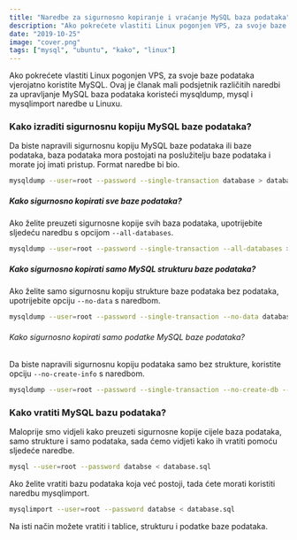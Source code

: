 ```yaml
---
title: "Naredbe za sigurnosno kopiranje i vraćanje MySQL baza podataka"
description: "Ako pokrećete vlastiti Linux pogonjen VPS, za svoje baze podataka vjerojatno koristite MySQL. Ovaj je članak mali podsjetnik različitih naredbi za upravljanje MySQL baza podataka koristeći mysqldump, mysql i mysqlimport naredbe u Linuxu."
date: "2019-10-25"
image: "cover.png"
tags: ["mysql", "ubuntu", "kako", "linux"]
---
```


Ako pokrećete vlastiti Linux pogonjen VPS, za svoje baze podataka vjerojatno koristite MySQL. Ovaj je članak mali podsjetnik različitih naredbi za upravljanje MySQL baza podataka koristeći mysqldump, mysql i mysqlimport naredbe u Linuxu.

### Kako izraditi sigurnosnu kopiju MySQL baze podataka?

Da biste napravili sigurnosnu kopiju MySQL baze podataka ili baze podataka, baza podataka mora postojati na poslužitelju baze podataka i morate joj imati pristup. Format naredbe bi bio.

```bash
mysqldump --user=root --password --single-transaction database > database.sql
```

##### Kako sigurnosno kopirati sve baze podataka?

Ako želite preuzeti sigurnosne kopije svih baza podataka, upotrijebite sljedeću naredbu s opcijom ```--all-databases```.

```bash
mysqldump --user=root --password --single-transaction --all-databases > all_databases.sql
```

##### Kako sigurnosno kopirati samo MySQL strukturu baze podataka?

Ako želite samo sigurnosnu kopiju strukture baze podataka bez podataka, upotrijebite opciju ```--no-data``` s naredbom.

```bash
mysqldump --user=root --password --single-transaction --no-data database > database_structure.sql
```

###### Kako sigurnosno kopirati samo podatke MySQL baze podataka?

Da biste napravili sigurnosnu kopiju podataka samo bez strukture, koristite opciju ```--no-create-info``` s naredbom.

```bash
mysqldump --user=root --password --single-transaction --no-create-db --no-create-info database > database_data.sql
```

### Kako vratiti MySQL bazu podataka?

Maloprije smo vidjeli kako preuzeti sigurnosne kopije cijele baza podataka, samo strukture i samo podataka, sada ćemo vidjeti kako ih vratiti pomoću sljedeće naredbe.

```bash
mysql --user=root --password databse < database.sql
```

Ako želite vratiti bazu podataka koja već postoji, tada ćete morati koristiti naredbu mysqlimport.

```bash
mysqlimport --user=root --password databse < database.sql
```

Na isti način možete vratiti i tablice, strukturu i podatke baze podataka.
